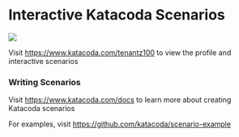 # Interactive Katacoda Scenarios

[![](http://shields.katacoda.com/katacoda/tenantz100/count.svg)](https://www.katacoda.com/tenantz100 "Get your profile on Katacoda.com")

Visit https://www.katacoda.com/tenantz100 to view the profile and interactive scenarios

### Writing Scenarios
Visit https://www.katacoda.com/docs to learn more about creating Katacoda scenarios

For examples, visit https://github.com/katacoda/scenario-example
